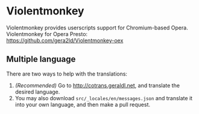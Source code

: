 Violentmonkey
=============

Violentmonkey provides userscripts support for Chromium-based Opera.  
Violentmonkey for Opera Presto: <https://github.com/gera2ld/Violentmonkey-oex>

Multiple language
---
There are two ways to help with the translations:

1. *(Recommended)* Go to <http://cotrans.geraldl.net>, and translate the desired language.
1. You may also download `src/_locales/en/messages.json` and translate it into your own language, and then make a pull request.
